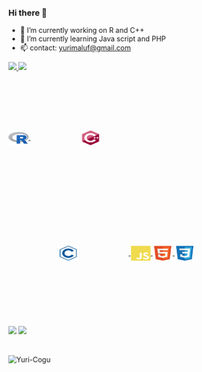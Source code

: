### Hi there 👋
- 🔭 I’m currently working on R and C++
- 🌱 I’m currently learning Java script and PHP
- 📫 contact: yurimaluf@gmail.com 

<div>
  <a href="https://github.com/yurimaluf">
  <img height="180em" style src="https://github-readme-stats.vercel.app/api?username=yurimaluf&show_icons=true&theme=default&include_all_commits=true&count_private=true"/>
  <img height="180em" src="https://github-readme-stats.vercel.app/api/top-langs/?username=yurimaluf&layout=compact&langs_count=7&theme=default"/>
</div>

<div style="display: inline_block"><br>
  <img align="center" alt="Yuri-R" height="30" width="40" src="https://github.com/devicons/devicon/blob/master/icons/r/r-original.svg">
  <img align="center" alt="Yuri-C++" style="fill: #4691f6; padding: 100px" height="30" width="40" src="https://github.com/devicons/devicon/blob/master/icons/cplusplus/cplusplus-original.svg">
  <img align="center" alt="Yuri-C" style="fill: black; padding: 100px"  height="30" width="40" src="https://github.com/devicons/devicon/blob/master/icons/c/c-line.svg">
  <img align="center" alt="Yuri-Js" height="30" width="40" src="https://raw.githubusercontent.com/devicons/devicon/master/icons/javascript/javascript-plain.svg">
  <img align="center" alt="Rafa-HTML" height="30" width="40" src="https://raw.githubusercontent.com/devicons/devicon/master/icons/html5/html5-original.svg">
  <img align="center" alt="Rafa-CSS" height="30" width="40" src="https://raw.githubusercontent.com/devicons/devicon/master/icons/css3/css3-original.svg">
</div>

##

<div> 
  <a href = "mailto:yurimaluf@gmail.com"><img src="https://img.shields.io/badge/Gmail-D14836?style=for-the-badge&logo=gmail&logoColor=white" target="_blank"></a>
  <a href = "https://twitter/yurimaluf"><img src="https://img.shields.io/badge/Twitter-1DA1F2?style=for-the-badge&logo=twitter&logoColor=white" target="_blank"></a>
</div>

#

<div> 
  <img align="left" alt="Yuri-Cogu" top="100px" height="200" src="https://miro.medium.com/max/2400/1*9S3JhMtLGiacpNpziWGN1A.gif">
</div>
